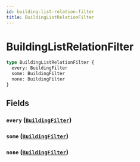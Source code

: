 ```yaml
---
id: building-list-relation-filter
title: BuildingListRelationFilter
---
```


 # BuildingListRelationFilter





```graphql
type BuildingListRelationFilter {
  every: BuildingFilter
  some: BuildingFilter
  none: BuildingFilter
}
```


## Fields

### `every` ([`BuildingFilter`](/inputs/building-filter))




### `some` ([`BuildingFilter`](/inputs/building-filter))




### `none` ([`BuildingFilter`](/inputs/building-filter))






